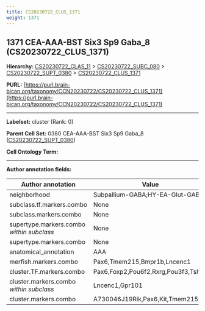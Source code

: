 ```yaml
---
title: CS20230722_CLUS_1371
weight: 1371
---
```

## 1371 CEA-AAA-BST Six3 Sp9 Gaba_8 (CS20230722_CLUS_1371)
<b>Hierarchy: </b>
[CS20230722_CLAS_11](../CS20230722_CLAS_11) >
[CS20230722_SUBC_080](../CS20230722_SUBC_080) >
[CS20230722_SUPT_0380](../CS20230722_SUPT_0380) >
[CS20230722_CLUS_1371](../CS20230722_CLUS_1371)

**PURL:** [https://purl.brain-bican.org/taxonomy/CCN20230722/CS20230722_CLUS_1371](https://purl.brain-bican.org/taxonomy/CCN20230722/CS20230722_CLUS_1371)

---


**Labelset:** cluster (Rank: 0)

**Parent Cell Set:** 0380 CEA-AAA-BST Six3 Sp9 Gaba_8 ([CS20230722_SUPT_0380](../CS20230722_SUPT_0380))



**Cell Ontology Term:** 

[MARKER GENES.]: #


---

[TRANSFERRED ANNOTATIONS.]: #


[AUTHOR ANNOTATION FIELDS.]: #


**Author annotation fields:**

| Author annotation | Value |
|-------------------|-------|
|neighborhood|Subpallium-GABA;HY-EA-Glut-GABA|
|subclass.tf.markers.combo|None|
|subclass.markers.combo|None|
|supertype.markers.combo _within subclass_|None|
|supertype.markers.combo|None|
|anatomical_annotation|AAA|
|merfish.markers.combo|Pax6,Tmem215,Bmpr1b,Lncenc1|
|cluster.TF.markers.combo|Pax6,Foxp2,Pou6f2,Rxrg,Pou3f3,Tshz1|
|cluster.markers.combo _within subclass_|Lncenc1,Gpr101|
|cluster.markers.combo|A730046J19Rik,Pax6,Kit,Tmem215|
